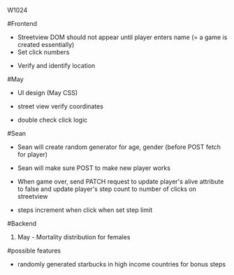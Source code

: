 W1024

#Frontend
- Streetview DOM should not appear until player enters name (= a game is created essentially)
- Set click numbers
+ Verify and identify location

#May
- UI design (May CSS)
+ street view verify coordinates
- double check click logic

#Sean
- Sean will create random generator for age, gender (before POST fetch for player)
- Sean will make sure POST to make new player works
- When game over, send PATCH request to update player's alive attribute to false and update player's step count to number of clicks on streetview

- steps
  increment when click
  when
  set step limit

#Backend
1. May - Mortality distribution for females


#possible features
- randomly generated starbucks in high income countries for bonus steps
